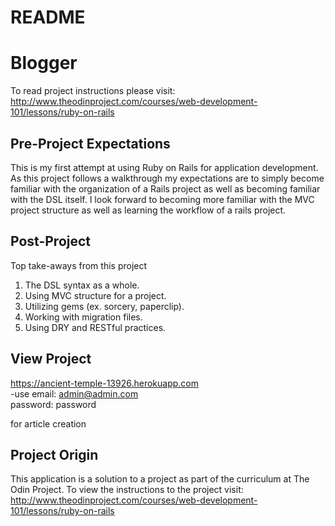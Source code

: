 # README

# Blogger
To read project instructions please visit:
http://www.theodinproject.com/courses/web-development-101/lessons/ruby-on-rails

## Pre-Project Expectations
This is my first attempt at using Ruby on Rails for application development. As this project follows a walkthrough my expectations are to simply become familiar with the organization of a Rails project as well as becoming familiar with the DSL itself. I look forward to becoming more familiar with the MVC project structure as well as learning the workflow of a rails project.

## Post-Project
Top take-aways from this project  
1. The DSL syntax as a whole.  
2. Using MVC structure for a project.  
3. Utilizing gems (ex. sorcery, paperclip).  
4. Working with migration files.  
5. Using DRY and RESTful practices.  

## View Project
https://ancient-temple-13926.herokuapp.com  
-use email: admin@admin.com  
     password: password

for article creation

## Project Origin
This application is a solution to a project as part of the curriculum at The Odin Project. To view the instructions to the project visit: http://www.theodinproject.com/courses/web-development-101/lessons/ruby-on-rails
